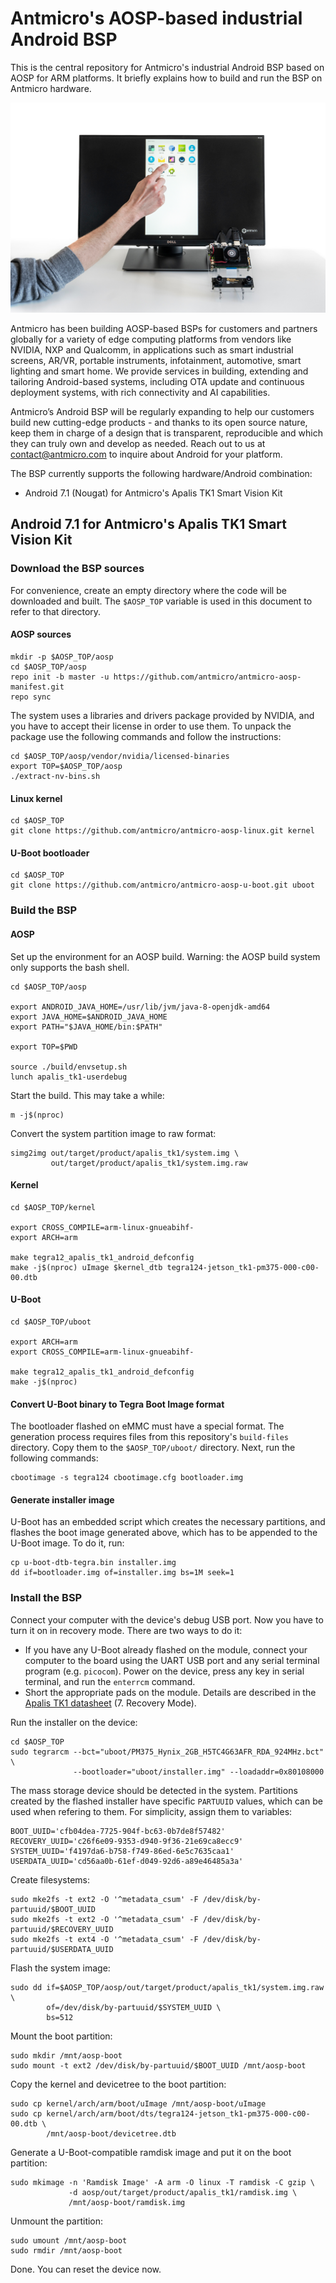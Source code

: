 # Antmicro's AOSP-based industrial Android BSP

This is the central repository for Antmicro's industrial Android BSP based on AOSP for ARM platforms.
It briefly explains how to build and run the BSP on Antmicro hardware.

![Android on Apalis TK1 kit - menu](images/android-tk1-menu.jpg)

Antmicro has been building AOSP-based BSPs for customers and partners globally for a variety of edge computing platforms from vendors like NVIDIA, NXP and Qualcomm, in applications such as smart industrial screens, AR/VR, portable instruments, infotainment, automotive, smart lighting and smart home. We provide services in building, extending and tailoring Android-based systems, including OTA update and continuous deployment systems, with rich connectivity and AI capabilities.

Antmicro’s Android BSP will be regularly expanding to help our customers build new cutting-edge products - and thanks to its open source nature, keep them in charge of a design that is transparent, reproducible and which they can truly own and develop as needed. Reach out to us at contact@antmicro.com to inquire about Android for your platform. 

The BSP currently supports the following hardware/Android combination:
* Android 7.1 (Nougat) for Antmicro's Apalis TK1 Smart Vision Kit

## Android 7.1 for Antmicro's Apalis TK1 Smart Vision Kit

### Download the BSP sources

For convenience, create an empty directory where the code will be downloaded and built. The `$AOSP_TOP` variable is used in this document to refer to that directory.

#### AOSP sources

	mkdir -p $AOSP_TOP/aosp
	cd $AOSP_TOP/aosp
	repo init -b master -u https://github.com/antmicro/antmicro-aosp-manifest.git
	repo sync

The system uses a libraries and drivers package provided by NVIDIA, and you have to accept their license in order to use them.
To unpack the package use the following commands and follow the instructions:

	cd $AOSP_TOP/aosp/vendor/nvidia/licensed-binaries
	export TOP=$AOSP_TOP/aosp
	./extract-nv-bins.sh

#### Linux kernel

	cd $AOSP_TOP
	git clone https://github.com/antmicro/antmicro-aosp-linux.git kernel

#### U-Boot bootloader

	cd $AOSP_TOP
	git clone https://github.com/antmicro/antmicro-aosp-u-boot.git uboot

### Build the BSP

#### AOSP

Set up the environment for an AOSP build.
Warning: the AOSP build system only supports the bash shell.

	cd $AOSP_TOP/aosp

	export ANDROID_JAVA_HOME=/usr/lib/jvm/java-8-openjdk-amd64
	export JAVA_HOME=$ANDROID_JAVA_HOME
	export PATH="$JAVA_HOME/bin:$PATH"

	export TOP=$PWD

	source ./build/envsetup.sh
	lunch apalis_tk1-userdebug

Start the build. This may take a while:

	m -j$(nproc)

Convert the system partition image to raw format:

	simg2img out/target/product/apalis_tk1/system.img \
	         out/target/product/apalis_tk1/system.img.raw

#### Kernel

	cd $AOSP_TOP/kernel

	export CROSS_COMPILE=arm-linux-gnueabihf-
	export ARCH=arm

	make tegra12_apalis_tk1_android_defconfig
	make -j$(nproc) uImage $kernel_dtb tegra124-jetson_tk1-pm375-000-c00-00.dtb

#### U-Boot

	cd $AOSP_TOP/uboot

	export ARCH=arm
	export CROSS_COMPILE=arm-linux-gnueabihf-

	make tegra12_apalis_tk1_android_defconfig
	make -j$(nproc)

#### Convert U-Boot binary to Tegra Boot Image format

The bootloader flashed on eMMC must have a special format. The generation process requires files from this repository's `build-files` directory. Copy them to the `$AOSP_TOP/uboot/` directory. Next, run the following commands:

	cbootimage -s tegra124 cbootimage.cfg bootloader.img

#### Generate installer image

U-Boot has an embedded script which creates the necessary partitions, and flashes the boot image generated above, which has to be appended to the U-Boot image. To do it, run:

	cp u-boot-dtb-tegra.bin installer.img
	dd if=bootloader.img of=installer.img bs=1M seek=1

### Install the BSP

Connect your computer with the device's debug USB port. Now you have to turn it on in recovery mode. There are two ways to do it:
* If you have any U-Boot already flashed on the module, connect your computer to the board using the UART USB port and any serial terminal program (e.g. `picocom`). Power on the device, press any key in serial terminal, and run the `enterrcm` command.
* Short the appropriate pads on the module. Details are described in the [Apalis TK1 datasheet](https://docs.toradex.com/103129-apalis-tk1-datasheet.pdf) (7. Recovery Mode).

Run the installer on the device:

	cd $AOSP_TOP
	sudo tegrarcm --bct="uboot/PM375_Hynix_2GB_H5TC4G63AFR_RDA_924MHz.bct" \
	              --bootloader="uboot/installer.img" --loadaddr=0x80108000

The mass storage device should be detected in the system. Partitions created by the flashed installer have specific `PARTUUID` values, which can be used when refering to them. For simplicity, assign them to variables:

	BOOT_UUID='cfb04dea-7725-904f-bc63-0b7de8f57482'
	RECOVERY_UUID='c26f6e09-9353-d940-9f36-21e69ca8ecc9'
	SYSTEM_UUID='f4197da6-b758-f749-86ed-6e5c7635caa1'
	USERDATA_UUID='cd56aa0b-61ef-d049-92d6-a89e46485a3a'

Create filesystems:

	sudo mke2fs -t ext2 -O '^metadata_csum' -F /dev/disk/by-partuuid/$BOOT_UUID
	sudo mke2fs -t ext2 -O '^metadata_csum' -F /dev/disk/by-partuuid/$RECOVERY_UUID
	sudo mke2fs -t ext4 -O '^metadata_csum' -F /dev/disk/by-partuuid/$USERDATA_UUID

Flash the system image:

	sudo dd if=$AOSP_TOP/aosp/out/target/product/apalis_tk1/system.img.raw \
	        of=/dev/disk/by-partuuid/$SYSTEM_UUID \
	        bs=512

Mount the boot partition:

	sudo mkdir /mnt/aosp-boot
	sudo mount -t ext2 /dev/disk/by-partuuid/$BOOT_UUID /mnt/aosp-boot

Copy the kernel and devicetree to the boot partition:

	sudo cp kernel/arch/arm/boot/uImage /mnt/aosp-boot/uImage
	sudo cp kernel/arch/arm/boot/dts/tegra124-jetson_tk1-pm375-000-c00-00.dtb \
	        /mnt/aosp-boot/devicetree.dtb

Generate a U-Boot-compatible ramdisk image and put it on the boot partition:

	sudo mkimage -n 'Ramdisk Image' -A arm -O linux -T ramdisk -C gzip \
	             -d aosp/out/target/product/apalis_tk1/ramdisk.img \
	             /mnt/aosp-boot/ramdisk.img

Unmount the partition:

	sudo umount /mnt/aosp-boot
	sudo rmdir /mnt/aosp-boot

Done. You can reset the device now.

